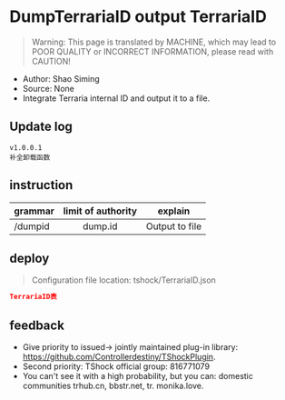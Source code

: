 # DumpTerrariaID output TerrariaID

> Warning: This page is translated by MACHINE, which may lead to POOR QUALITY or INCORRECT INFORMATION, please read with CAUTION!


- Author: Shao Siming
- Source: None
- Integrate Terraria internal ID and output it to a file.

## Update log

```
v1.0.0.1
补全卸载函数
```

## instruction

|grammar|limit of authority|explain|
| ------- |:-----:|:--------:|
|/dumpid|dump.id|Output to file|

## deploy
> Configuration file location: tshock/TerrariaID.json
```json
TerrariaID表
```
## feedback
- Give priority to issued-> jointly maintained plug-in library: https://github.com/Controllerdestiny/TShockPlugin.
- Second priority: TShock official group: 816771079
- You can't see it with a high probability, but you can: domestic communities trhub.cn, bbstr.net, tr. monika.love.